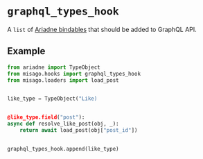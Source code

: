 # `graphql_types_hook`

A `list` of [Ariadne bindables](https://ariadnegraphql.org/docs/resolvers) that should be added to GraphQL API.


## Example

```python
from ariadne import TypeObject
from misago.hooks import graphql_types_hook
from misago.loaders import load_post


like_type = TypeObject("Like)


@like_type.field("post"):
async def resolve_like_post(obj, _):
    return await load_post(obj["post_id"])


graphql_types_hook.append(like_type)
```